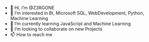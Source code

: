 - 👋 Hi, I’m @Z3RGONE
- 👀 I’m interested in BI, Microsoft SQL, WebDevelopment, Python, Machine Learning
- 🌱 I’m currently learning JavaScript and Machine Learning
- 💞️ I’m looking to collaborate on new Projects
- 📫 How to reach me 

<!---
Z3RGONE/Z3RGONE is a ✨ special ✨ repository because its `README.md` (this file) appears on your GitHub profile.
You can click the Preview link to take a look at your changes.
--->
